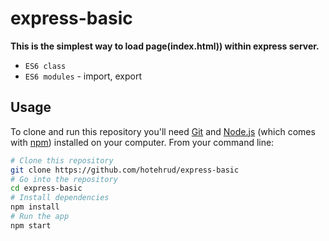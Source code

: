 # express-basic

**This is the simplest way to load page(index.html)) within express server.**

- `ES6 class`
- `ES6 modules` - import, export

## Usage

To clone and run this repository you'll need [Git](https://git-scm.com) and [Node.js](https://nodejs.org/en/download/) (which comes with [npm](http://npmjs.com)) installed on your computer. From your command line:

```bash
# Clone this repository
git clone https://github.com/hotehrud/express-basic
# Go into the repository
cd express-basic
# Install dependencies
npm install
# Run the app
npm start
```

